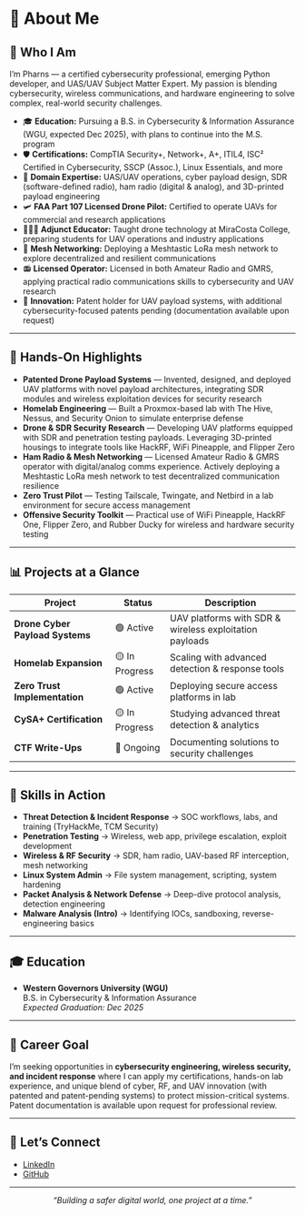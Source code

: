 # 👋 **About Me**

## 🔐 **Who I Am**

I’m Pharns — a certified cybersecurity professional, emerging Python developer, and UAS/UAV Subject Matter Expert. My passion is blending cybersecurity, wireless communications, and hardware engineering to solve complex, real-world security challenges.  

- 🎓 **Education:** Pursuing a B.S. in Cybersecurity & Information Assurance (WGU, expected Dec 2025), with plans to continue into the M.S. program  
- 🛡 **Certifications:** CompTIA Security+, Network+, A+, ITIL4, ISC² Certified in Cybersecurity, SSCP (Assoc.), Linux Essentials, and more  
- 🚁 **Domain Expertise:** UAS/UAV operations, cyber payload design, SDR (software-defined radio), ham radio (digital & analog), and 3D-printed payload engineering  
- 🛩️ **FAA Part 107 Licensed Drone Pilot:** Certified to operate UAVs for commercial and research applications  
- 👨🏽‍✈️ **Adjunct Educator:** Taught drone technology at MiraCosta College, preparing students for UAV operations and industry applications  
- 📡 **Mesh Networking:** Deploying a Meshtastic LoRa mesh network to explore decentralized and resilient communications  
- 📻 **Licensed Operator:** Licensed in both Amateur Radio and GMRS, applying practical radio communications skills to cybersecurity and UAV research  
- 📝 **Innovation:** Patent holder for UAV payload systems, with additional cybersecurity-focused patents pending (documentation available upon request)  

---

## 🚀 **Hands-On Highlights**

- **Patented Drone Payload Systems** — Invented, designed, and deployed UAV platforms with novel payload architectures, integrating SDR modules and wireless exploitation devices for security research  
- **Homelab Engineering** — Built a Proxmox-based lab with The Hive, Nessus, and Security Onion to simulate enterprise defense  
- **Drone & SDR Security Research** — Developing UAV platforms equipped with SDR and penetration testing payloads. Leveraging 3D-printed housings to integrate tools like HackRF, WiFi Pineapple, and Flipper Zero  
- **Ham Radio & Mesh Networking** — Licensed Amateur Radio & GMRS operator with digital/analog comms experience. Actively deploying a Meshtastic LoRa mesh network to test decentralized communication resilience  
- **Zero Trust Pilot** — Testing Tailscale, Twingate, and Netbird in a lab environment for secure access management  
- **Offensive Security Toolkit** — Practical use of WiFi Pineapple, HackRF One, Flipper Zero, and Rubber Ducky for wireless and hardware security testing  

---

## 📊 **Projects at a Glance**

| **Project**                      | **Status**    | **Description**                                       |
| -------------------------------- | ------------- | ----------------------------------------------------- |
| **Drone Cyber Payload Systems**  | 🟢 Active      | UAV platforms with SDR & wireless exploitation payloads |
| **Homelab Expansion**            | 🟡 In Progress | Scaling with advanced detection & response tools      |
| **Zero Trust Implementation**    | 🟢 Active      | Deploying secure access platforms in lab              |
| **CySA+ Certification**          | 🟡 In Progress | Studying advanced threat detection & analytics        |
| **CTF Write-Ups**                | 🔵 Ongoing     | Documenting solutions to security challenges          |

---

## 🧰 **Skills in Action**

- **Threat Detection & Incident Response** → SOC workflows, labs, and training (TryHackMe, TCM Security)  
- **Penetration Testing** → Wireless, web app, privilege escalation, exploit development  
- **Wireless & RF Security** → SDR, ham radio, UAV-based RF interception, mesh networking  
- **Linux System Admin** → File system management, scripting, system hardening  
- **Packet Analysis & Network Defense** → Deep-dive protocol analysis, detection engineering  
- **Malware Analysis (Intro)** → Identifying IOCs, sandboxing, reverse-engineering basics  

---

## 🎓 **Education**

- **Western Governors University (WGU)**  
  B.S. in Cybersecurity & Information Assurance  
  *Expected Graduation: Dec 2025*  

---

## 🎯 **Career Goal**

I’m seeking opportunities in **cybersecurity engineering, wireless security, and incident response** where I can apply my certifications, hands-on lab experience, and unique blend of cyber, RF, and UAV innovation (with patented and patent-pending systems) to protect mission-critical systems. Patent documentation is available upon request for professional review.  

---

## 🤝 **Let’s Connect**

- [LinkedIn](https://linkedin.com/in/pharns)  
- [GitHub](https://github.com/pharns)  

---

<p align="center"><i>“Building a safer digital world, one project at a time.”</i></p>
